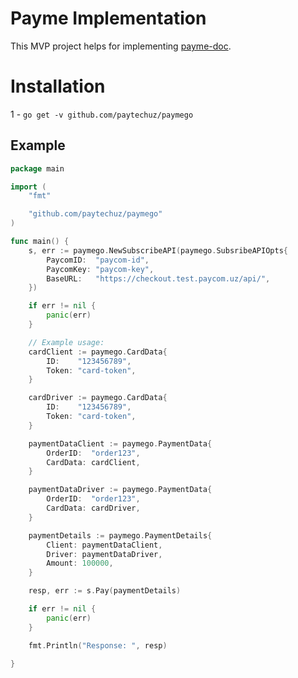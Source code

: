 # Payme Implementation

This MVP project helps for implementing <a href="https://developer.help.paycom.uz">payme-doc</a>.

# Installation
1 - `go get -v github.com/paytechuz/paymego`

## Example
```go
package main

import (
	"fmt"

	"github.com/paytechuz/paymego"
)

func main() {
	s, err := paymego.NewSubscribeAPI(paymego.SubsribeAPIOpts{
		PaycomID:  "paycom-id",
		PaycomKey: "paycom-key",
		BaseURL:   "https://checkout.test.paycom.uz/api/",
	})

	if err != nil {
		panic(err)
	}

	// Example usage:
	cardClient := paymego.CardData{
		ID:    "123456789",
		Token: "card-token",
	}

	cardDriver := paymego.CardData{
		ID:    "123456789",
		Token: "card-token",
	}

	paymentDataClient := paymego.PaymentData{
		OrderID:  "order123",
		CardData: cardClient,
	}

	paymentDataDriver := paymego.PaymentData{
		OrderID:  "order123",
		CardData: cardDriver,
	}

	paymentDetails := paymego.PaymentDetails{
		Client: paymentDataClient,
		Driver: paymentDataDriver,
		Amount: 100000,
	}

	resp, err := s.Pay(paymentDetails)

	if err != nil {
		panic(err)
	}

	fmt.Println("Response: ", resp)

}
```
